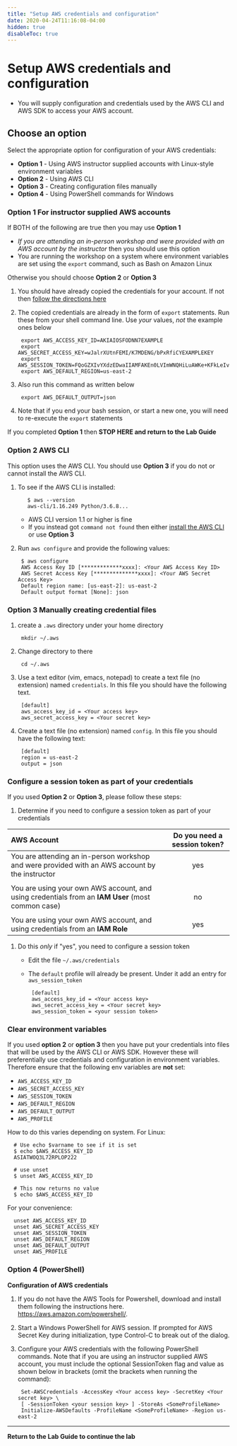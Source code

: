 ```yaml
---
title: "Setup AWS credentials and configuration"
date: 2020-04-24T11:16:08-04:00
hidden: true
disableToc: true
---
```


# Setup AWS credentials and configuration

* You will supply configuration and credentials used by the AWS CLI and AWS SDK to access your AWS account.

## Choose an option

Select the appropriate option for configuration of your AWS credentials:

* **Option 1** - Using AWS instructor supplied accounts with Linux-style environment variables
* **Option 2** - Using AWS CLI
* **Option 3** - Creating configuration files manually
* **Option 4** - Using PowerShell commands for Windows

### Option 1 For instructor supplied AWS accounts

If BOTH of the following are true then you may use **Option 1**

* _If you are attending an in-person workshop and were provided with an AWS account by the instructor_ then you should use this option
* You are running the workshop on a system where environment variables are set using the `export` command, such as Bash on Amazon Linux

Otherwise you should choose **Option 2** or **Option 3**

1. You should have already copied the credentials for your account. If not then [follow the directions here](Workshop_AWS_Account.md)

1. The copied credentials are already in the form of `export` statements. Run these from your shell command line. Use _your_ values, _not_ the example ones below

        export AWS_ACCESS_KEY_ID=AKIAIOSFODNN7EXAMPLE
        export AWS_SECRET_ACCESS_KEY=wJalrXUtnFEMI/K7MDENG/bPxRfiCYEXAMPLEKEY
        export AWS_SESSION_TOKEN=FQoGZXIvYXdzEDwaIIAMFAKEn0LVImWNQHiLuAWKe+KFkLeIvpOHEruWjyCjrEdyjtW8WCbnmJGM1ES20xq1fcaS5TERHDUabZJ60Kk6nc9uHoCDb1QKHi+MerRIcKJTi3OKz0QMVPAGVqVWgvOBBSQ2lylLVjtMMSQF+yLZsP1bvehQ0ke/Bl/X6RJySOHg2TZGyESPL/INqJiZyEHi+MelAnThepVgWUKFPD5mESBVlpy2LVCE3xPpHFqOm0Q79svRSSW2jLj5NkRXL+xhkcvt+g8vNt1ODEwixwMGpFB2sBHryv6EXNeX6c88vxJ8Zyfkmsqi0xmCW1f9jWAPIXNkt/nEYWEXAMPLETOKEN=
        export AWS_DEFAULT_REGION=us-east-2

1. Also run this command as written below

        export AWS_DEFAULT_OUTPUT=json

1. Note that if you end your bash session, or start a new one, you will need to re-execute the `export` statements

If you completed **Option 1** then **STOP HERE and return to the Lab Guide**

### Option 2 AWS CLI

This option uses the AWS CLI. You should use **Option 3** if you do not or cannot install the AWS CLI.

1. To see if the AWS CLI is installed:

          $ aws --version
          aws-cli/1.16.249 Python/3.6.8...

     * AWS CLI version 1.1 or higher is fine
     * If you instead got `command not found` then either  [install the AWS CLI](Software_Install.md#awscli) or use **Option 3**

1. Run `aws configure` and provide the following values:

        $ aws configure
        AWS Access Key ID [*************xxxx]: <Your AWS Access Key ID>
        AWS Secret Access Key [**************xxxx]: <Your AWS Secret Access Key>
        Default region name: [us-east-2]: us-east-2
        Default output format [None]: json

### Option 3 Manually creating credential files

1. create a `.aws` directory under your home directory

        mkdir ~/.aws

1. Change directory to there

        cd ~/.aws

1. Use a text editor (vim, emacs, notepad) to create a text file (no extension) named `credentials`. In this file you should have the following text.  

        [default]
        aws_access_key_id = <Your access key>
        aws_secret_access_key = <Your secret key>

1. Create a text file (no extension) named `config`. In this file you should have the following text:

        [default]
        region = us-east-2
        output = json

### Configure a session token as part of your credentials

If you used **Option 2** or **Option 3**, please follow these steps:

1. Determine if you need to configure a session token as part of your credentials

| AWS Account | Do you need a session token? |
| :--- | :---: |
|You are attending an in-person workshop and were provided with an AWS account by the instructor | yes |
| | |
|You are using your own AWS account, and using credentials from an **IAM User** (most common case) | no |
| | |
|You are using your own AWS account, and using credentials from an **IAM Role** | yes |

1. Do this _only_ if "yes", you need to configure a session token
     * Edit the file `~/.aws/credentials`
     * The `default` profile will already be present.  Under it add an entry for `aws_session_token`

            [default]
            aws_access_key_id = <Your access key>
            aws_secret_access_key = <Your secret key>
            aws_session_token = <your session token>

### Clear environment variables

If you used **option 2** or **option 3** then you have put your credentials into files that will be used by the AWS CLI or AWS SDK. However these will preferentially use credentials and configuration in environment variables. Therefore ensure that the following env variables are **not** set:

* `AWS_ACCESS_KEY_ID`
* `AWS_SECRET_ACCESS_KEY`
* `AWS_SESSION_TOKEN`
* `AWS_DEFAULT_REGION`
* `AWS_DEFAULT_OUTPUT`
* `AWS_PROFILE`

How to do this varies depending on system.  For Linux:

      # Use echo $varname to see if it is set
      $ echo $AWS_ACCESS_KEY_ID
      ASIATWOQ3L72RPLOP222

      # use unset
      $ unset AWS_ACCESS_KEY_ID

      # This now returns no value
      $ echo $AWS_ACCESS_KEY_ID

For your convenience:

      unset AWS_ACCESS_KEY_ID
      unset AWS_SECRET_ACCESS_KEY
      unset AWS_SESSION_TOKEN
      unset AWS_DEFAULT_REGION
      unset AWS_DEFAULT_OUTPUT
      unset AWS_PROFILE

### Option 4 (PowerShell)

**Configuration of AWS credentials**
1. If you do not have the AWS Tools for Powershell, download and install them following the instructions here. <https://aws.amazon.com/powershell/>.

1. Start a Windows PowerShell for AWS session. If prompted for AWS Secret Key during initialization, type Control-C to break out of the dialog.

1. Configure your AWS credentials with the following PowerShell commands. Note that if you are using an instructor supplied AWS account, you must include the optional SessionToken flag and value as shown below in brackets (omit the brackets when running the command):

        Set-AWSCredentials -AccessKey <Your access key> -SecretKey <Your secret key> \
        [ -SessionToken <your session key> ] -StoreAs <SomeProfileName>
        Initialize-AWSDefaults -ProfileName <SomeProfileName> -Region us-east-2

---
**Return to the Lab Guide to continue the lab**
